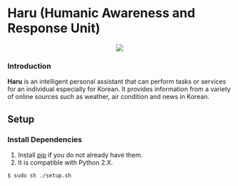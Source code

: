 
Haru (Humanic Awareness and Response Unit)
===============================================================================
<p align="center">
  <img src="http://i.imgur.com/0TUUXZO.png">
</p>

### Introduction
**Haru** is an intelligent personal assistant that can perform tasks or services for an individual especially for Korean.
It provides information from a variety of online sources such as weather, air condition and news in Korean.


Setup
-------------------------------------------------------------------------------

### Install Dependencies

1. Install [pip](https://pip.pypa.io/) if you do not already have them.
2. It is compatible with Python 2.X.
    
```
$ sudo sh ./setup.sh
```
